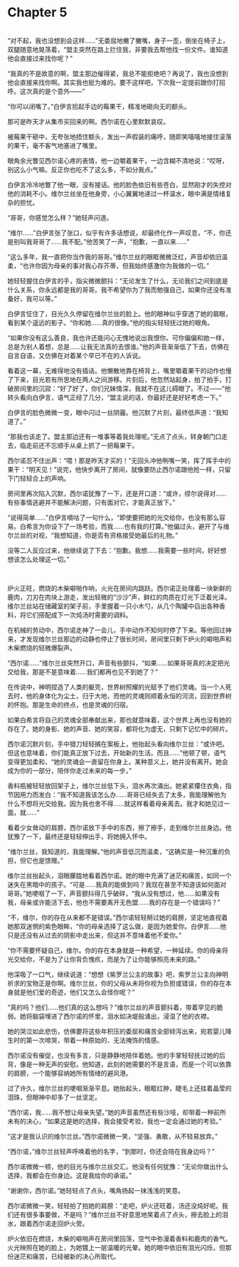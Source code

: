 # Chapter 5

<br>
“对不起，我也没想到会这样……”无委屈地撇了撇嘴，身子一歪，倒坐在椅子上，双腿随意地晃荡着，“盟主突然在路上拦住我，非要我去帮他找一份文件。谁知道他会直接过来找你呢？”

“我真的不是故意的啊，盟主那边催得紧，我总不能拒绝吧？再说了，我也没想到他会直接来找你啊。其实我也挺为难的。要不这样吧，下次我一定提前跟你打招呼。这次真的是个意外——”

“你可以闭嘴了。”白伊言拾起手边的莓果干，精准地砸向无的额头。

那可是昨天才从集市买回来的啊。西尔诺在心里默默哀叹。

被莓果干砸中，无夸张地捂住额头，发出一声假装的痛呼，随即笑嘻嘻地接住滚落的果干，毫不客气地塞进了嘴里。

眼角余光瞥见西尔诺心疼的表情，他一边嚼着果干，一边含糊不清地说：“哎呀，别这么小气嘛。反正你也吃不了这么多，不如分我点。”

白伊言冷冷地瞥了他一眼，没有接话。他的脸色依旧有些苍白，显然刚才的失控对他的消耗不小。维尔兰丝坐在他身旁，小心翼翼地递过一杯温水，眼中满是情绪复杂的担忧。

“哥哥，你感觉怎么样？”她轻声问道。

“维尔……”白伊言张了张口，似乎有许多话想说，却最终化作一声叹息，“不，你还是别叫我哥哥了……我不配。”他苦笑了一声，“抱歉，一直以来……”

“这么多年，我一直把你当作我的哥哥。”维尔兰丝的眼眶微微泛红，声音却依旧温柔，“也许你因为母亲的事对我心存芥蒂，但我始终感激你为我做的一切。”

她轻轻握住白伊言的手，指尖微微颤抖：“无论发生了什么，无论我们之间到底是什么关系，你永远都是我的哥哥。我不希望你为了我而勉强自己，如果你还没有准备好，我可以等。”

白伊言怔住了，目光久久停留在维尔兰丝的脸上。他的眼神似乎穿透了她的眉眼，看到某个遥远的影子。“你和她……真的很像。”他的指尖轻轻抚过她的眼角。

“如果你没有这么善良，我也许还能问心无愧地说出我恨你。可你偏偏和她一样，总是为别人着想，总是……让我无法真的去恨谁。”他的声音渐渐低了下去，仿佛在自言自语，又仿佛在对着某个早已不在的人诉说。

看着这一幕，无难得地没有插话。他懒散地靠在椅背上，嘴里嚼着果干的动作也慢了下来，目光若有所思地在两人之间游移。片刻后，他忽然站起身，拍了拍手，打破房间里的沉寂：“好了好了，你们兄妹情深，我就不在这儿碍眼了。不过——”他转头看向白伊言，语气正经了几分，“盟主说的话，你最好还是好好考虑一下。”

白伊言的脸色微微一变，眼中闪过一丝阴霾。他沉默了片刻，最终低声道：“我知道了。”

“那我也该走了。盟主那边还有一堆事等着我处理呢。”无点了点头，转身朝门口走去，临走前还不忘顺手从桌上抓了一把莓果干。

西尔诺忍不住出声：“喂！那是昨天才买的！”无回头冲他咧嘴一笑，挥了挥手中的果干：“明天见！”说完，他快步离开了房间，就像要防止西尔诺跟他抢一样，只留下门轻轻合上的声响。

房间里再次陷入沉默，西尔诺犹豫了一下，还是开口道：“或许，缪尔说得对……有些事情逃避并不能解决问题，只有面对它，才能真正放下。”

“说得简单……”白伊言嘀咕了一句什么，“即使要把她的光交给你，也没有那么容易。白希言为你设下了一场考验，而我……也有我的打算。”他偏过头，避开了与维尔兰丝的对视，“我想知道，你是否有资格接受她最后的礼物。”

没等二人反应过来，他继续说了下去：“抱歉。我想……我需要一些时间，好好想想该怎么处理这一切。”

<br>

炉火正旺，燃烧的木柴噼啪作响，火光在房间内跳跃。西尔诺正处理着一块新鲜的鹿肉，刀刃在肉块上游走，发出轻微的“沙沙”声，鲜红的肉质在灯光下泛着光泽。维尔兰丝站在储藏室的架子前，手里握着一只小木勺，从几个陶罐中舀出各种香料，将它们搭配成下一次炖汤时需要的调料。

在机械的劳动中，西尔诺走神了一会儿，手中动作不知何时停了下来。等他回过神来，才发现维尔兰丝那边的动静也停止了很长时间，房间里只剩下炉火的噼啪声和木柴燃烧的轻微爆裂声。

“西尔诺……”维尔兰丝突然开口，声音有些颤抖，“如果……如果哥哥真的决定把光交给我，那是不是意味着……我们都再也见不到她了？”

在传说中，神明捏造了人类的躯壳，世界树照耀的光赋予了他们灵魂。当一个人死去时，他的身体化为尘土，归于大地，而他的灵魂则顺着永恒的河流，回到世界树的怀抱。那是生命的终点，也是灵魂的归宿。

如果白希言将自己的灵魂全部奉献出来，那也就意味着，这个世界上再也没有她的存在了。她的身影、她的声音、她的笑容，都将化为虚无，只剩下记忆中的碎片。

西尔诺沉默片刻，手中猎刀轻轻搁在案板上，他抬起头看向维尔兰丝：“或许吧。但这也意味着，你们能真正放下过去，开始新的生活。而且……”他顿了顿，语气变得更加柔和，“她的灵魂会一直留在你身上。某种意义上，她并没有离开。她会成为你的一部分，陪伴你走过未来的每一步。”

香料瓶被轻轻放回架子上，维尔兰丝低下头，泪水再次涌出。她紧紧攥住衣角，指节因用力而发白：“我不知道我该怎么办……哥哥已经失去了太多，我能理解他为什么不想将光交给我。因为我也舍不得……就这样看着母亲离去。我才和她见过一面，就……”

看着少女耸动的肩膀，西尔诺放下手中的东西，擦了擦手，走到维尔兰丝身边。他犹豫了一下，最终还是轻轻伸出手，将她拥入怀中。

“维尔兰丝，我知道的，我能理解。”他的声音低沉而温柔，“这确实是一种沉重的负担，但它也是馈赠。”

维尔兰丝抬起头，泪眼朦胧地看着西尔诺。她的眼中充满了迷茫和痛苦，如同一个迷失在黑暗中的孩子。“可是……我真的能做到吗？我现在甚至不知道该如何面对哥哥。”她哽咽了一下，声音颤抖得几乎破碎，“我从没有想过，他……如果没有我，母亲或许能活下去，他也不需要离开无色盟……我的存在是一个错误吗？”

“不，维尔，你的存在从来都不是错误。”西尔诺轻轻掰过她的肩膀，坚定地直视着她那双迷惘的紫色眼眸，“你的母亲选择了这么做，是因为她爱你。白伊言……他只是还没有从过去的阴影中走出来，但这并不意味着他不爱你。”

“你不需要怀疑自己，维尔。你的存在本身就是一种希望，一种延续。你的母亲将光交给你，不是为了让你背负愧疚，而是为了让你能够照亮未来的路。”

他深吸了一口气，继续说道：“想想《紫罗兰公主的故事》吧，紫罗兰公主向神明祈求的宝物正是你啊。维尔兰丝，你的父母从未将你视为负担或错误，你的存在本身就是他们爱的奇迹，他们又怎么会怪你呢？”

“真的吗？他们……他们真的这么想吗？”维尔兰丝的声音颤抖着，带着罕见的脆弱。她将脑袋埋进了西尔诺的怀里，泪水如决堤般涌出，浸湿了他的衣襟。

她的哭泣如此悲伤，仿佛要将这些年积压的委屈和痛苦全部倾泻出来，宛若婴儿降生时的第一次啼哭，带着一种原始的、无法掩饰的情感。

西尔诺没有催促，也没有多言，只是静静地陪伴着她。他的手掌轻轻抚过她的后背，像是一种无声的安慰。他知道，此刻的她需要的不是言语，而是一个可以依靠的肩膀，一个能够容纳她所有情绪的避风港。

过了许久，维尔兰丝的哽咽渐渐平息。她抬起头，眼眶红肿，睫毛上还挂着晶莹的泪珠，但眼神中却多了一丝坚定。

“西尔诺，我……我不想让母亲失望。”她的声音虽然还有些沙哑，却带着一种前所未有的决心，“如果这是她的选择，我会接受考验，我也一定会通过她的考验。”

“这才是我认识的维尔兰丝。”西尔诺微微一笑，“坚强、勇敢，从不轻易放弃。”

“西尔诺，”维尔兰丝轻声呼唤着他的名字，“到那时，你还会陪在我身边吗？”

西尔诺微微一顿，他的目光与维尔兰丝交汇。他没有任何犹豫：“无论你做出什么选择，我都会在你身边。这是我给你的承诺。”

“谢谢你，西尔诺。”她轻轻点了点头，嘴角扬起一抹浅浅的笑意。

西尔诺微微一笑，轻轻拍了拍她的肩膀：“走吧，炉火还旺着，汤还没炖好呢。我们还有很多事要做，不是吗？”维尔兰丝不好意思地笑着点了点头，擦去脸上的泪水，跟着西尔诺走回炉火旁。

炉火依旧在燃烧，木柴的噼啪声在房间里回荡，空气中弥漫着香料和鹿肉的香气。火光映照在她的脸上，为她镀上一层温暖的光晕。她的眼中依旧有泪光闪烁，但那份迷茫和痛苦，已经被新的决心所取代。

